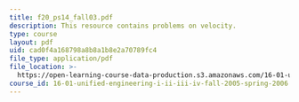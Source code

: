 ```yaml
---
title: f20_ps14_fall03.pdf
description: This resource contains problems on velocity.
type: course
layout: pdf
uid: cad0f4a168798a8b8a1b8e2a70789fc4
file_type: application/pdf
file_location: >-
  https://open-learning-course-data-production.s3.amazonaws.com/16-01-unified-engineering-i-ii-iii-iv-fall-2005-spring-2006/cad0f4a168798a8b8a1b8e2a70789fc4_f20_ps14_fall03.pdf
course_id: 16-01-unified-engineering-i-ii-iii-iv-fall-2005-spring-2006
---
```

